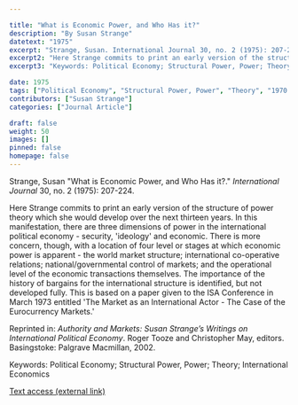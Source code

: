 ```yaml
---

title: "What is Economic Power, and Who Has it?"
description: "By Susan Strange"
datetext: "1975"
excerpt: "Strange, Susan. International Journal 30, no. 2 (1975): 207-224."
excerpt2: "Here Strange commits to print an early version of the structure of power theory which she would develop over the next thirteen years. In this manifestation, there are three dimensions of power in the international political economy - security, 'ideology' and economic. There is more concern, though, with a location of four level or stages at which economic power is apparent - the world market structure; international co-operative relations; national/governmental control of markets; and the operational level of the economic transactions themselves. The importance of the history of bargains for the international structure is identified, but not developed fully. This is based on a paper given to the ISA Conference in March 1973 entitled 'The Market as an International Actor - The Case of the Eurocurrency Markets.'  Reprinted in: Authority and Markets: Susan Strange’s Writings on International Political Economy. Roger Tooze and Christopher May, editors. Basingstoke: Palgrave Macmillan, 2002."
excerpt3: "Keywords: Political Economy; Structural Power, Power; Theory; International Economics"

date: 1975
tags: ["Political Economy", "Structural Power, Power", "Theory", "1970's"]
contributors: ["Susan Strange"]
categories: ["Journal Article"]

draft: false
weight: 50
images: []
pinned: false
homepage: false
---
```


Strange, Susan "What is Economic Power, and Who Has it?." *International Journal* 30, no. 2 (1975): 207-224.

Here Strange commits to print an early version of the structure of power theory which she would develop over the next thirteen years. In this manifestation, there are three dimensions of power in the international political economy - security, 'ideology' and economic. There is more concern, though, with a location of four level or stages at which economic power is apparent - the world market structure; international co-operative relations; national/governmental control of markets; and the operational level of the economic transactions themselves. The importance of the history of bargains for the international structure is identified, but not developed fully. This is based on a paper given to the ISA Conference in March 1973 entitled 'The Market as an International Actor - The Case of the Eurocurrency Markets.'

Reprinted in: *Authority and Markets: Susan Strange’s Writings on International Political Economy*. Roger Tooze and Christopher May, editors. Basingstoke: Palgrave Macmillan, 2002.

Keywords: Political Economy; Structural Power, Power; Theory; International Economics

[Text access (external link)](https://doi.org/10.1177/002070207503000202)
